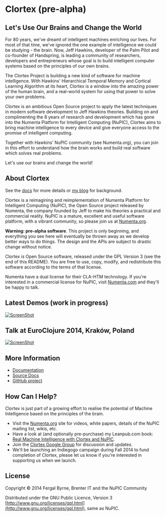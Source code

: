 # Clortex (pre-alpha)

## Let's Use Our Brains and Change the World

For 80 years, we've dreamt of intelligent machines enriching our lives. For most of that time, we've ignored the one example of intelligence we could be studying - the brain. Now, Jeff Hawkins, developer of the Palm Pilot and co-founder of Handspring, is leading a community of researchers, developers and entrepreneurs whose goal is to build intelligent computer systems based on the principles of our own brains.

The Clortex Project is building a new kind of software for machine intelligence. With Hawkins' Hierarchical Temporal Memory and Cortical Learning Algorithm at its heart, Clortex is a window into the amazing power of the human brain, and a real-world system for using that power to solve your own problems.

Clortex is an ambitious Open Source project to apply the latest techniques in modern software development to Jeff Hawkins theories. Building on and complimenting the 8 years of research and development which has gone into the Numenta Platform for Intelligent Computing (NuPIC), Clortex aims to bring machine intelligence to every device and give everyone access to the promise of intelligent computing.

Together with Hawkins' NuPIC community (see Numenta.org), you can join in this effort to understand how the brain works and build real software which solves real problems.

Let's use our brains and change the world!

## About Clortex

See the [docs](http://fergalbyrne.github.io) for more details or [my blog](http://inbits.com) for background.

Clortex is a reimagining and reimplementation of Numenta Platform for Intelligent
Computing (NuPIC), the Open Source project released by Numenta, the company founded by
Jeff to make his theories a practical and commercial reality. NuPIC is a mature,
excellent and useful software platform, with a vibrant community, so please join us at
[Numenta.org](http://numenta.org).

**Warning: pre-alpha software**. This project is only beginning, and everything you see here will eventually be thrown away as we develop better ways to do things. The design and the APIs are subject to drastic change without notice.

Clortex is Open Source software, released under the GPL Version 3 (see the end of this README). You are free to use, copy, modify, and redistribute this software according to the terms of that license.

Numenta have a dual license for their CLA-HTM technology. If you're interested in a commercial license for NuPIC, visit [Numenta.com](http://numenta.com) and they'll be happy to talk.

## Latest Demos (work in progress)

[![ScreenShot](http://fergalbyrne.github.io/video-frame-720.png)](https://www.youtube.com/watch?v=s6fkr2oMkzQ)

## Talk at EuroClojure 2014, Kraków, Poland

[![ScreenShot](http://fergalbyrne.github.io/Clortex-Snapshot-720.png)](http://youtu.be/ObL6cbUn1aU)

## More Information

* [Documentation](http://fergalbyrne.github.io)
* [Source Docs](http://fergalbyrne.github.io/uberdoc.html)
* [GitHub project](https://github.com/nupic-community/clortex)

## How Can I Help?

Clortex is just part of a growing effort to realise the potential of Machine Intelligence
based on the principles of the brain.

* Visit the [Numenta.org](http://numenta.org) site for videos, white papers, details of the NuPIC mailing list, wikis, etc.
* Have a look at (and optionally pre-purchase) my Leanpub.com book: [Real Machine Intelligence with Clortex and NuPIC](http://leanpub.com/realsmartmachines).
* Join the [Clortex Google Group](https://groups.google.com/forum/#!forum/clortex) for discussion and updates.
* We'll be launching an Indiegogo campaign during Fall 2014 to fund completion of Clortex, please let us know if you're interested in supporting us when we launch.

## License

Copyright &copy; 2014 Fergal Byrne, Brenter IT and the NuPIC Community

Distributed under the GNU Public Licence, Version 3 [http://www.gnu.org/licenses/gpl.html](http://www.gnu.org/licenses/gpl.html), same as NuPIC.
